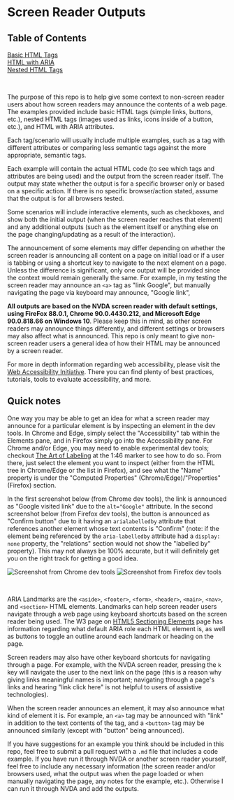 # Screen Reader Outputs

## Table of Contents
[Basic HTML Tags](https://github.com/thatblindgeye/screenreader-outputs/tree/main/basic%20html%20tags)
<br>
[HTML with ARIA](https://github.com/thatblindgeye/screenreader-outputs/tree/main/html%20with%20aria)
<br>
[Nested HTML Tags](https://github.com/thatblindgeye/screenreader-outputs/tree/main/nested%20html%20tags)

<br>

The purpose of this repo is to help give some context to non-screen reader users about how screen readers may announce the contents of a web page. The examples provided include basic HTML tags (simple links, buttons, etc.), nested HTML tags (images used as links, icons inside of a button, etc.), and HTML with ARIA attributes.

Each tag/scenario will usually include multiple examples, such as a tag with different attributes or comparing less semantic tags against the more appropriate, semantic tags.

Each example will contain the actual HTML code (to see which tags and attributes are being used) and the output from the screen reader itself. The output may state whether the output is for a specific browser only or based on a specific action. If there is no specific browser/action stated, assume that the output is for all browsers tested.

Some scenarios will include interactive elements, such as checkboxes, and show both the initial output (when the screen reader reaches that element) and any additional outputs (such as the element itself or anything else on the page changing/updating as a result of the interaction).

The announcement of some elements may differ depending on whether the screen reader is announcing all content on a page on initial load or if a user is tabbing or using a shortcut key to navigate to the next element on a page. Unless the difference is significant, only one output will be provided since the context would remain generally the same. For example, in my testing the screen reader may announce an `<a>` tag as "link Google", but manually navigating the page via keyboard may announce, "Google link",

**All outputs are based on the NVDA screen reader with default settings, using FireFox 88.0.1, Chrome 90.0.4430.212, and Microsoft Edge 90.0.818.66 on Windows 10**. Please keep this in mind, as other screen readers may announce things differently, and different settings or browsers may also affect what is announced. This repo is only meant to give non-screen reader users a general idea of how their HTML may be announced by a screen reader.

For more in depth information regarding web accessibility, please visit the [Web Accessibility Initiative](https://www.w3.org/WAI/). There you can find plenty of best practices, tutorials, tools to evaluate accessibility, and more.

## Quick notes

One way you may be able to get an idea for what a screen reader may announce for a particular element is by inspecting an element in the dev tools. In Chrome and Edge, simply select the "Accessibility" tab within the Elements pane, and in Firefox simply go into the Accessibility pane. For Chrome and/or Edge, you may need to enable experimental dev tools; checkout [The Art of Labeling](https://youtu.be/8dCUzOiMRy4?t=106) at the 1:46 marker to see how to do so. From there, just select the element you want to inspect (either from the HTML tree in Chrome/Edge or the list in Firefox), and see what the "Name" property is under the "Computed Properties" (Chrome/Edge)/"Properties" (Firefox) section.

In the first screenshot below (from Chrome dev tools), the link is announced as "Google visited link" due to the `alt="Google"` attribute. In the second screenshot below (from Firefox dev tools), the button is announced as "Confirm button" due to it having an `arialabelledby` attribute that references another element whose text contents is "Confirm" (note: if the element being referenced by the `aria-labelledby` attribute had a `display: none` property, the "relations" section would not show the "labelled by" property). This may not always be 100% accurate, but it will definitely get you on the right track for getting a good idea.

![Screenshot from Chrome dev tools](https://user-images.githubusercontent.com/70952936/119906667-a5685600-bf1c-11eb-93ec-8f43a6ac101c.png)
![Screenshot from Firefox dev tools](https://user-images.githubusercontent.com/70952936/119907360-12c8b680-bf1e-11eb-9a18-7e843feddfd1.png)

<br>

ARIA Landmarks are the `<aside>`, `<footer>`, `<form>`, `<header>`, `<main>`, `<nav>`, and `<section>` HTML elements. Landmarks can help screen reader users navigate through a web page using keyboard shortcuts based on the screen reader being used. The W3 page on [HTML5 Sectioning Elements](https://www.w3.org/TR/2017/NOTE-wai-aria-practices-1.1-20171214/examples/landmarks/HTML5.html) page has information regarding what default ARIA role each HTML element is, as well as buttons to toggle an outline around each landmark or heading on the page.

Screen readers may also have other keyboard shortcuts for navigating through a page. For example, with the NVDA screen reader, pressing the `k` key will navigate the user to the next link on the page (this is a reason why giving links meaningful names is important; navigating through a page's links and hearing "link click here" is not helpful to users of assistive technologies).

When the screen reader announces an element, it may also announce what kind of element it is. For example, an `<a>` tag may be announced with "link" in addition to the text contents of the tag, and a `<button>` tag may be announced similarly (except with "button" being announced).

If you have suggestions for an example you think should be included in this repo, feel free to submit a pull request with a `.md` file that includes a code example. If you have run it through NVDA or another screen reader yourself, feel free to include any necessary information (the screen reader and/or browsers used, what the output was when the page loaded or when manually navigating the page, any notes for the example, etc.). Otherwise I can run it through NVDA and add the outputs.
